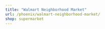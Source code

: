 ```yaml
---
title: "Walmart Neighborhood Market"
url: /phoenix/walmart-neighborhood-market/
shop: supermarket
---
```

